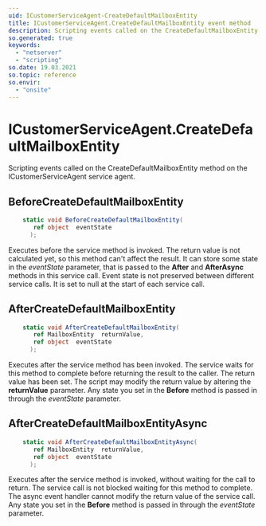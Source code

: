 ```yaml
---
uid: ICustomerServiceAgent-CreateDefaultMailboxEntity
title: ICustomerServiceAgent.CreateDefaultMailboxEntity event method
description: Scripting events called on the CreateDefaultMailboxEntity method on the ICustomerServiceAgent service agent.
so.generated: true
keywords:
  - "netserver"
  - "scripting"
so.date: 19.03.2021
so.topic: reference
so.envir:
  - "onsite"
---
```

# ICustomerServiceAgent.CreateDefaultMailboxEntity

Scripting events called on the <see cref='M:SuperOffice.CRM.Services.ICustomerServiceAgent.CreateDefaultMailboxEntity'>CreateDefaultMailboxEntity</see> method on the <see cref='ICustomerServiceAgent'>ICustomerServiceAgent</see>  service agent.

## BeforeCreateDefaultMailboxEntity
```cs
    static void BeforeCreateDefaultMailboxEntity(
       ref object  eventState
      );
```
Executes before the service method is invoked.
The return value is not calculated yet, so this method can't affect the result.
It can store some state in the *eventState* parameter, that is passed to the **After** and **AfterAsync** methods in this service call.
Event state is not preserved between different service calls. It is set to null at the start of each service call.
## AfterCreateDefaultMailboxEntity
```cs
    static void AfterCreateDefaultMailboxEntity(
       ref MailboxEntity  returnValue,
       ref object  eventState
      );
```
Executes after the service method has been invoked. The service waits for this method to complete before returning the result to the caller.
The return value has been set. The script may modify the return value by altering the **returnValue** parameter.
Any state you set in the **Before** method is passed in through the *eventState* parameter.
## AfterCreateDefaultMailboxEntityAsync
```cs
    static void AfterCreateDefaultMailboxEntityAsync(
       ref MailboxEntity  returnValue,
       ref object  eventState
      );
```
Executes after the service method is invoked, without waiting for the call to return.
The service call is not blocked waiting for this method to complete.
The async event handler cannot modify the return value of the service call.
Any state you set in the **Before** method is passed in through the *eventState* parameter.

